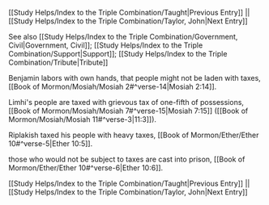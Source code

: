 [[Study Helps/Index to the Triple Combination/Taught|Previous Entry]]  ||  [[Study Helps/Index to the Triple Combination/Taylor, John|Next Entry]]

 See also [[Study Helps/Index to the Triple Combination/Government, Civil|Government, Civil]]; [[Study Helps/Index to the Triple Combination/Support|Support]]; [[Study Helps/Index to the Triple Combination/Tribute|Tribute]]

 Benjamin labors with own hands, that people might not be laden with taxes, [[Book of Mormon/Mosiah/Mosiah 2#^verse-14|Mosiah 2:14]].

 Limhi's people are taxed with grievous tax of one-fifth of possessions, [[Book of Mormon/Mosiah/Mosiah 7#^verse-15|Mosiah 7:15]] ([[Book of Mormon/Mosiah/Mosiah 11#^verse-3|11:3]]).

 Riplakish taxed his people with heavy taxes, [[Book of Mormon/Ether/Ether 10#^verse-5|Ether 10:5]].

 those who would not be subject to taxes are cast into prison, [[Book of Mormon/Ether/Ether 10#^verse-6|Ether 10:6]].

[[Study Helps/Index to the Triple Combination/Taught|Previous Entry]]  ||  [[Study Helps/Index to the Triple Combination/Taylor, John|Next Entry]]